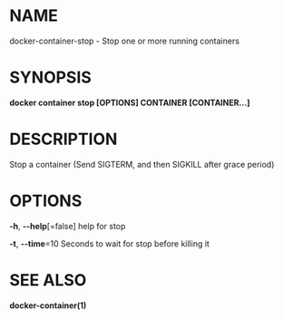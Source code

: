 # NAME

docker-container-stop - Stop one or more running containers

# SYNOPSIS

**docker container stop \[OPTIONS\] CONTAINER \[CONTAINER...\]**

# DESCRIPTION

Stop a container (Send SIGTERM, and then SIGKILL after grace period)

# OPTIONS

**-h**, **--help**\[=false\] help for stop

**-t**, **--time**=10 Seconds to wait for stop before killing it

# SEE ALSO

**docker-container(1)**
